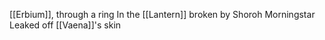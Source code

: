 [[Erbium]], through a ring
In the [[Lantern]] broken by Shoroh Morningstar
Leaked off [[Vaena]]'s skin